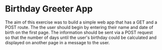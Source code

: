 # Birthday Greeter App

The aim of this exercise was to build a simple web app that has a GET and a POST route.  The
the user should begin by entering their name and date of birth on the first page.  The
information should be sent via a POST request so that the number of days until the user's birthday could be calculated and displayed on another page in a message to the user.

   
